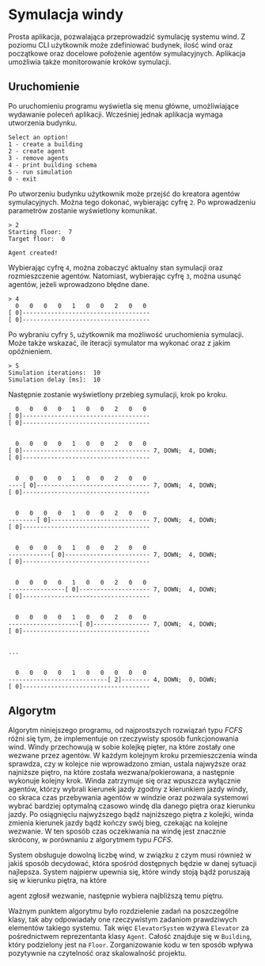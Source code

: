 # Symulacja windy

Prosta aplikacja, pozwalająca przeprowadzić symulację systemu wind.
Z poziomu CLI użytkownik może zdefiniować budynek, ilość wind oraz początkowe oraz docelowe położenie agentów symulacyjnych.
Aplikacja umożliwia także monitorowanie kroków symulacji.

## Uruchomienie
Po uruchomieniu programu wyświetla się menu główne, umożliwiające wydawanie poleceń aplikacji. Wcześniej jednak aplikacja wymaga utworzenia budynku.

```
Select an option!
1 - create a building
2 - create agent
3 - remove agents
4 - print building schema
5 - run simulation
0 - exit
```

Po utworzeniu budynku użytkownik może przejść do kreatora agentów symulacyjnych. Można tego dokonać, wybierając cyfrę `2`. Po wprowadzeniu parametrów zostanie wyświetlony komunikat.

```
> 2
Starting floor:  7
Target floor:  0

Agent created!
```

Wybierając cyfrę `4`, można zobaczyć aktualny stan symulacji oraz rozmieszczenie agentów. Natomiast, wybierając cyfrę `3`, można usunąć agentów, jeżeli wprowadzono błędne dane.

```
> 4
  0   0   0   0   1   0   0   2   0   0 
[ 0]------------------------------------
[ 0]------------------------------------
```

Po wybraniu cyfry `5`, użytkownik ma możliwość uruchomienia symulacji. Może także wskazać, ile iteracji symulator ma wykonać oraz z jakim opóźnieniem.

```
> 5
Simulation iterations:  10
Simulation delay [ms]:  10
```

Następnie zostanie wyświetlony przebieg symulacji, krok po kroku.

```
  0   0   0   0   1   0   0   2   0   0 
[ 0]------------------------------------
[ 0]------------------------------------


  0   0   0   0   1   0   0   2   0   0 
[ 0]------------------------------------ 7, DOWN;  4, DOWN; 
[ 0]------------------------------------


  0   0   0   0   1   0   0   2   0   0 
----[ 0]-------------------------------- 7, DOWN;  4, DOWN; 
[ 0]------------------------------------


  0   0   0   0   1   0   0   2   0   0 
--------[ 0]---------------------------- 7, DOWN;  4, DOWN; 
[ 0]------------------------------------


  0   0   0   0   1   0   0   2   0   0 
------------[ 0]------------------------ 7, DOWN;  4, DOWN; 
[ 0]------------------------------------


  0   0   0   0   1   0   0   2   0   0 
----------------[ 0]-------------------- 7, DOWN;  4, DOWN; 
[ 0]------------------------------------


  0   0   0   0   1   0   0   2   0   0 
--------------------[ 0]---------------- 7, DOWN;  4, DOWN; 
[ 0]------------------------------------


...


  0   0   0   0   1   0   0   0   0   0 
----------------------------[ 2]-------- 4, DOWN;  0, DOWN; 
[ 0]------------------------------------

```

## Algorytm

Algorytm niniejszego programu, od najprostszych rozwiązań typu *FCFS* różni się tym, że implementuje on rzeczywisty sposób funkcjonowania wind.
Windy przechowują w sobie kolejkę pięter, na które zostały one wezwane przez agentów. W każdym kolejnym kroku przemieszczenia winda sprawdza, czy w kolejce nie wprowadzono zmian, ustala najwyższe oraz najniższe piętro, na które została wezwana/pokierowana, a następnie wykonuje kolejny krok. Winda zatrzymuje się oraz wpuszcza wyłącznie agentów, którzy wybrali kierunek jazdy zgodny z kierunkiem jazdy windy, co skraca czas przebywania agentów w windzie oraz pozwala systemowi wybrać bardziej optymalną czasowo windę dla danego piętra oraz kierunku jazdy. Po osiągnięciu najwyższego bądź najniższego piętra z kolejki, winda zmienia kierunek jazdy bądź kończy swój bieg, czekając na kolejne wezwanie. W ten sposób czas oczekiwania na windę jest znacznie skrócony, w porównaniu z algorytmem typu *FCFS*.

System obsługuje dowolną liczbę wind, w związku z czym musi również w jakiś sposób decydować, która spośród dostępnych będzie w danej sytuacji najlepsza. System najpierw upewnia się, które windy stoją bądź poruszają się w kierunku piętra, na które

agent zgłosił wezwanie, następnie wybiera najbliższą temu piętru.

Ważnym punktem algorytmu było rozdzielenie zadań na poszczególne klasy, tak aby odpowiadały one rzeczywistym zadaniom prawdziwych elementów takiego systemu. Tak więc `ElevatorSystem` wzywa `Elevator` za pośrednictwem reprezentanta klasy `Agent`. Całość znajduje się w `Building`, który podzielony jest na `Floor`. Zorganizowanie kodu w ten sposób wpływa pozytywnie na czytelność oraz skalowalność projektu.